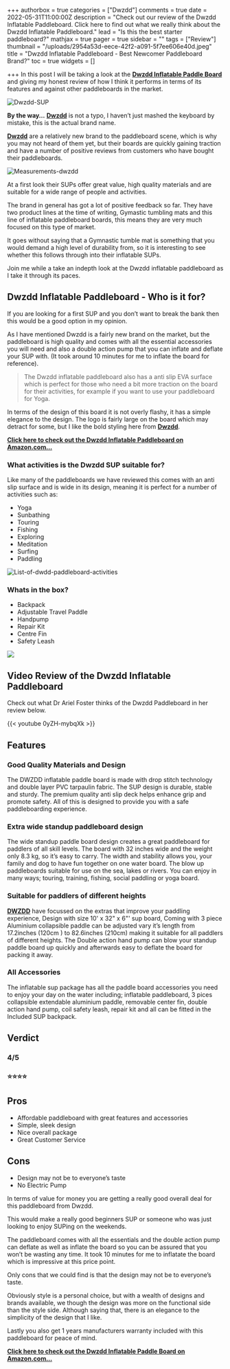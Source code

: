 +++
authorbox = true
categories = ["Dwzdd"]
comments = true
date = 2022-05-31T11:00:00Z
description = "Check out our review of the Dwzdd Inflatable Paddleboard.  Click here to find out what we really think about the Dwzdd Inflatable Paddleboard."
lead = "Is this the best starter paddleboard?"
mathjax = true
pager = true
sidebar = ""
tags = ["Review"]
thumbnail = "/uploads/2954a53d-eece-42f2-a091-5f7ee606e40d.jpeg"
title = "Dwzdd Inflatable Paddleboard - Best Newcomer Paddleboard Brand?"
toc = true
widgets = []

+++
In this post I will be taking a look at the [**Dwzdd Inflatable Paddle Board**](https://www.amazon.com/Inflatable-Paddleboard-Accessories-Adjustable-Backpack/dp/B09MVLJ8KJ?th=1&linkCode=ll1&tag=paddleboardmaster-20&linkId=700d31734847731d57bb35946bd99e8d&language=en_US&ref_=as_li_ss_tl) and giving my honest review of how I think it performs in terms of its features and against other paddleboards in the market.

![Dwzdd-SUP](/uploads/d22349e7-edf3-41f6-ac94-338cc0f9bac5.jpeg "Dwzdd-SUP")

**By the way…** [**Dwzdd**](/categories/dwzdd/) is not a typo, I haven’t just mashed the keyboard by mistake, this is the actual brand name.

[**Dwzdd**](/categories/dwzdd/) are a relatively new brand to the paddleboard scene, which is why you may not heard of them yet, but their boards are quickly gaining traction and have a number of positive reviews from customers who have bought their paddleboards.

![Measurements-dwzdd](/uploads/e3f31822-4ab4-4ede-b72f-0f27f2f4b9c4.jpeg "Measurements-dwzdd")

At a first look their SUPs offer great value, high quality materials and are suitable for a wide range of people and activities.

The brand in general has got a lot of positive feedback so far.  They have two product lines at the time of writing, Gymastic tumbling mats and this line of inflatable paddleboard boards, this means they are very much focused on this type of market.

It goes without saying that a Gymnastic tumble mat is something that you would demand a high level of durability from, so it is interesting to see whether this follows through into their inflatable SUPs.

Join me while a take an indepth look at the Dwzdd inflatable paddleboard as I take it through its paces.

## Dwzdd Inflatable Paddleboard - Who is it for?

If you are looking for a first SUP and you don’t want to break the bank then this would be a good option in my opinion.

As I have mentioned Dwzdd is a fairly new brand on the market, but the paddleboard is high quality and comes with all the essential accessories you will need and also a double action pump that you can inflate and deflate your SUP with.  (It took around 10 minutes for me to inflate the board for reference).

> The Dwzdd inflatable paddleboard also has a anti slip EVA surface which is perfect for those who need a bit more traction on the board for their activities, for example if you want to use your paddleboard for Yoga.

In terms of the design of this board it is not overly flashy, it has a simple elegance to the design.  The logo is fairly large on the board which may detract for some, but I  like the bold styling here from [**Dwzdd**](/categories/dwzdd/).

[**Click here to check out the Dwzdd Inflatable Paddleboard on Amazon.com…**](https://www.amazon.com/Inflatable-Paddleboard-Accessories-Adjustable-Backpack/dp/B09MVLJ8KJ?th=1&linkCode=ll1&tag=paddleboardmaster-20&linkId=700d31734847731d57bb35946bd99e8d&language=en_US&ref_=as_li_ss_tl)

### What activities is the Dwzdd SUP suitable for?

Like many of the paddleboards we have reviewed this comes with an anti slip surface and is wide in its design, meaning it is perfect for a number of activities such as:

* Yoga
* Sunbathing
* Touring
* Fishing
* Exploring
* Meditation
* Surfing
* Paddling

![List-of-dwdd-paddleboard-activities](/uploads/b27a079f-bb66-472c-9b18-542a47b9278c.jpeg "List-of-dwdd-paddleboard-activities")

### Whats in the box?

* Backpack
* Adjustable Travel Paddle
* Handpump
* Repair Kit
* Centre Fin
* Safety Leash

![](/uploads/5b9822aa-1004-4d7a-983f-fdeab8ba919a.jpeg)

## Video Review of the Dwzdd Inflatable Paddleboard

Check out what Dr Ariel Foster thinks of the Dwzdd Paddleboard in her review below.

{{< youtube 0yZH-mybqXk >}}

## Features

### Good Quality Materials and Design

The DWZDD inflatable paddle board is made with drop stitch technology and double layer PVC tarpaulin fabric.  The SUP design is durable, stable and sturdy. The premium quality anti slip deck helps enhance grip and promote safety. All of this is designed to provide you with a safe paddleboarding experience.

### Extra wide standup paddleboard design

The wide standup paddle board design creates a great paddleboard for paddlers of all skill levels. The board with 32 inches wide and the weight only 8.3 kg, so it’s easy to carry. The width and stability allows you, your family and dog to have fun together on one water board. The blow up paddleboards suitable for use on the sea, lakes or rivers. You can enjoy in many ways; touring, training, fishing, social paddling or yoga board.

### Suitable for paddlers of different heights

[**DWZDD**](/categories/dwzdd/) have focussed on the extras that improve your paddling experience, Design with size 10' x 32" x 6"' sup board, Coming with 3 piece Aluminium collapsible paddle can be adjusted vary it’s length from 17.2inches (120cm ) to 82.6inches (210cm) making it suitable for all paddlers of different heights. The Double action hand pump can blow your standup paddle board up quickly and afterwards easy to deflate the board for packing it away.

### All Accessories

The inflatable sup package has all the paddle board accessories you need to enjoy your day on the water including; inflatable paddleboard, 3 pices collapsible extendable aluminium paddle, removable center fin, double action hand pump, coil safety leash, repair kit and all can be fitted in the Included SUP backpack.

## Verdict

### 4/5

### ⭐⭐⭐⭐

## Pros

* Affordable paddleboard with great features and accessories
* Simple, sleek design
* Nice overall package
* Great Customer Service

## Cons

* Design may not be to everyone’s taste
* No Electric Pump

In terms of value for money you are getting a really good overall deal for this paddleboard from Dwzdd.

This would make a really good beginners SUP or someone who was just looking to enjoy SUPing on the weekends.

The paddleboard comes with all the essentials and the double action pump can deflate as well as inflate the board so you can be assured that you won’t be wasting any time.  It took 10 minutes for me to inflatate the board which is impressive at this price point.

Only cons that we could find is that the design may not be to everyone’s taste.  

Obviously style is a personal choice, but with a wealth of designs and brands available, we though the design was more on the functional side than the style side.  Although saying that, there is an elegance to the simplicity of the design that I like.

Lastly you also get 1 years manufacturers warranty included with this paddleboard for peace of mind.

[**Click here to check out the Dwzdd Inflatable Paddle Board on Amazon.com…**](https://www.amazon.com/Inflatable-Paddleboard-Accessories-Adjustable-Backpack/dp/B09MVLJ8KJ?th=1&linkCode=ll1&tag=paddleboardmaster-20&linkId=700d31734847731d57bb35946bd99e8d&language=en_US&ref_=as_li_ss_tl)